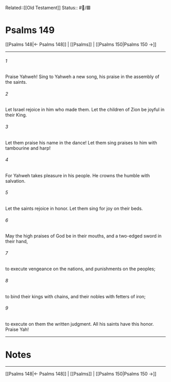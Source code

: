 Related::[[Old Testament]]
Status:: #📖/🟥
# Psalms 149

[[Psalms 148|← Psalms 148]] | [[Psalms]] | [[Psalms 150|Psalms 150 →]]
***



###### 1 
Praise Yahweh! Sing to Yahweh a new song, his praise in the assembly of the saints. 

###### 2 
Let Israel rejoice in him who made them. Let the children of Zion be joyful in their King. 

###### 3 
Let them praise his name in the dance! Let them sing praises to him with tambourine and harp! 

###### 4 
For Yahweh takes pleasure in his people. He crowns the humble with salvation. 

###### 5 
Let the saints rejoice in honor. Let them sing for joy on their beds. 

###### 6 
May the high praises of God be in their mouths, and a two-edged sword in their hand, 

###### 7 
to execute vengeance on the nations, and punishments on the peoples; 

###### 8 
to bind their kings with chains, and their nobles with fetters of iron; 

###### 9 
to execute on them the written judgment. All his saints have this honor. Praise Yah!

---
# Notes


***
[[Psalms 148|← Psalms 148]] | [[Psalms]] | [[Psalms 150|Psalms 150 →]]
